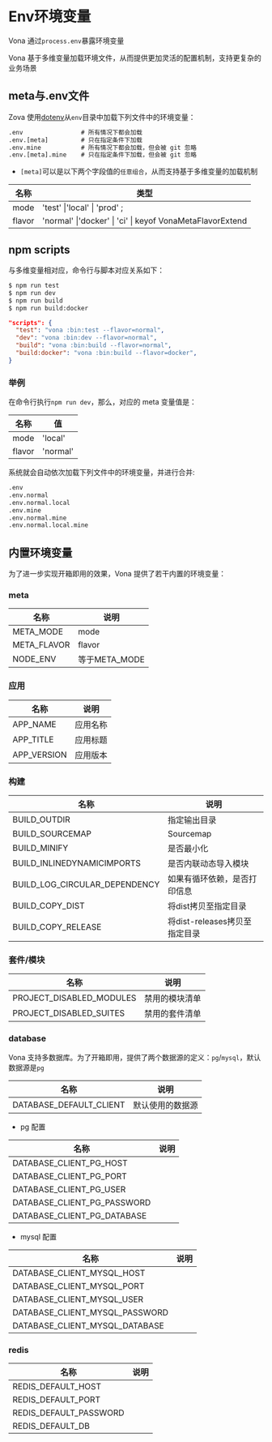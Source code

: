 # Env环境变量

Vona 通过`process.env`暴露环境变量

Vona 基于多维变量加载环境文件，从而提供更加灵活的配置机制，支持更复杂的业务场景

## meta与.env文件

Zova 使用[dotenv](https://github.com/motdotla/dotenv)从`env`目录中加载下列文件中的环境变量：

```txt
.env                # 所有情况下都会加载
.env.[meta]         # 只在指定条件下加载
.env.mine           # 所有情况下都会加载，但会被 git 忽略
.env.[meta].mine    # 只在指定条件下加载，但会被 git 忽略
```

- `[meta]`可以是以下两个字段值的`任意组合`，从而支持基于多维变量的加载机制

| 名称    | 类型                                                                                 |
| ------- | ------------------------------------------------------------------------------------ |
| mode    | 'test' \|'local' \| 'prod' ;                                             |
| flavor  | 'normal' \|'docker' \| 'ci' \| keyof VonaMetaFlavorExtend                                                    |

## npm scripts

与多维变量相对应，命令行与脚本对应关系如下：

```bash
$ npm run test
$ npm run dev
$ npm run build
$ npm run build:docker
```

``` json
"scripts": {
  "test": "vona :bin:test --flavor=normal",
  "dev": "vona :bin:dev --flavor=normal",
  "build": "vona :bin:build --flavor=normal",
  "build:docker": "vona :bin:build --flavor=docker", 
}
```

### 举例

在命令行执行`npm run dev`，那么，对应的 meta 变量值是：

| 名称    | 值            |
| ------- | ------------- |
| mode    | 'local' |
| flavor  | 'normal'       |

系统就会自动依次加载下列文件中的环境变量，并进行合并:

```txt
.env
.env.normal
.env.normal.local
.env.mine
.env.normal.mine
.env.normal.local.mine
```

## 内置环境变量

为了进一步实现开箱即用的效果，Vona 提供了若干内置的环境变量：

### meta

| 名称          | 说明          |
| ------------- | ------------- |
| META_MODE     | mode          |
| META_FLAVOR   | flavor        |
| NODE_ENV      | 等于META_MODE |

### 应用

| 名称            | 说明                                                                                     |
| --------------- | ---------------------------------------------------------------------------------------- |
| APP_NAME        | 应用名称                                                                                 |
| APP_TITLE       | 应用标题                                                                                 |
| APP_VERSION     | 应用版本                                                                                 |

### 构建

| 名称          | 说明             |
| ------------- | ---------------- |
| BUILD_OUTDIR  | 指定输出目录     |
|BUILD_SOURCEMAP| Sourcemap|
| BUILD_MINIFY  | 是否最小化       |
| BUILD_INLINEDYNAMICIMPORTS | 是否内联动态导入模块 |
|BUILD_LOG_CIRCULAR_DEPENDENCY| 如果有循环依赖，是否打印信息|
|BUILD_COPY_DIST|将dist拷贝至指定目录|
|BUILD_COPY_RELEASE|将dist-releases拷贝至指定目录|

### 套件/模块

| 名称                     | 说明           |
| ------------------------ | -------------- |
| PROJECT_DISABLED_MODULES | 禁用的模块清单 |
| PROJECT_DISABLED_SUITES  | 禁用的套件清单 |

### database

Vona 支持多数据库。为了开箱即用，提供了两个数据源的定义：`pg`/`mysql`，默认数据源是`pg`

| 名称                     | 说明           |
| ------------------------ | -------------- |
| DATABASE_DEFAULT_CLIENT | 默认使用的数据源 |

* pg 配置

| 名称                     | 说明           |
| ------------------------ | -------------- |
| DATABASE_CLIENT_PG_HOST  |  |
| DATABASE_CLIENT_PG_PORT |  |
| DATABASE_CLIENT_PG_USER  |  |
| DATABASE_CLIENT_PG_PASSWORD |  |
| DATABASE_CLIENT_PG_DATABASE  |  |

* mysql 配置

| 名称                     | 说明           |
| ------------------------ | -------------- |
| DATABASE_CLIENT_MYSQL_HOST |  |
|  DATABASE_CLIENT_MYSQL_PORT |  |
| DATABASE_CLIENT_MYSQL_USER |  |
|  DATABASE_CLIENT_MYSQL_PASSWORD |  |
| DATABASE_CLIENT_MYSQL_DATABASE |  |

### redis

| 名称                     | 说明           |
| ------------------------ | -------------- |
|REDIS_DEFAULT_HOST||
|REDIS_DEFAULT_PORT||
|REDIS_DEFAULT_PASSWORD||
|REDIS_DEFAULT_DB||

